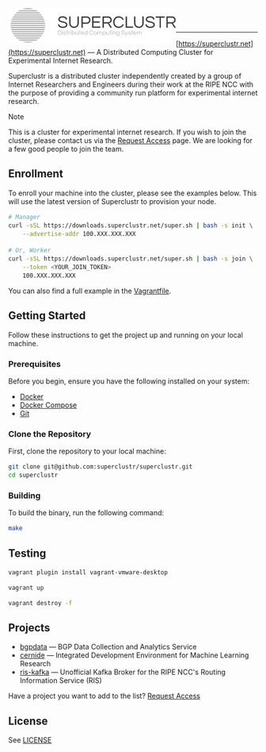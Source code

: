<img title="SUPERCLUSTR" src="logo.svg" height="70" align="left" />

<br />
<br />

---

[https://superclustr.net](https://superclustr.net) — A Distributed Computing Cluster for Experimental Internet Research.

Superclustr is a distributed cluster independently created by a group of Internet Researchers and Engineers during their work at the RIPE NCC with the purpose of providing a community run platform for experimental internet research.

> [!NOTE]
> This is a cluster for experimental internet research. If you wish to join the cluster, please contact us via the [Request Access](https://www.superclustr.net/request-access) page. We are looking for a few good people to join the team.


## Enrollment

To enroll your machine into the cluster, please see the examples below.
This will use the latest version of Superclustr to provision your node.

```bash
# Manager
curl -sSL https://downloads.superclustr.net/super.sh | bash -s init \
    --advertise-addr 100.XXX.XXX.XXX

# Or, Worker
curl -sSL https://downloads.superclustr.net/super.sh | bash -s join \
    --token <YOUR_JOIN_TOKEN>
    100.XXX.XXX.XXX
```


You can also find a full example in the [Vagrantfile](Vagrantfile).

## Getting Started

Follow these instructions to get the project up and running on your local machine.

### Prerequisites

Before you begin, ensure you have the following installed on your system:

-   [Docker](https://docs.docker.com/get-docker/)
-   [Docker Compose](https://docs.docker.com/compose/install/)
-   [Git](https://git-scm.com/book/en/v2/Getting-Started-Installing-Git)

### Clone the Repository

First, clone the repository to your local machine:

```sh
git clone git@github.com:superclustr/superclustr.git
cd superclustr
```

### Building

To build the binary, run the following command:

```sh
make
```

## Testing

```bash
vagrant plugin install vagrant-vmware-desktop
```

```bash
vagrant up
```

```bash
vagrant destroy -f
```

## Projects

-   [bgpdata](https://github.com/robin-rpr/bgpdata) — BGP Data Collection and Analytics Service
-   [cernide](https://github.com/robin-rpr/cernide) — Integrated Development Environment for Machine Learning Research
-   [ris-kafka](https://github.com/robin-rpr/ris-kafka) — Unofficial Kafka Broker for the RIPE NCC's Routing Information Service (RIS)

Have a project you want to add to the list? [Request Access](https://www.superclustr.net/request-access)

## License

See [LICENSE](LICENSE)
